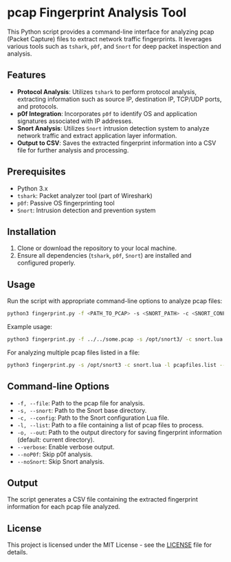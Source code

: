 # pcap Fingerprint Analysis Tool

This Python script provides a command-line interface for analyzing pcap (Packet Capture) files to extract network traffic fingerprints. It leverages various tools such as `tshark`, `p0f`, and `Snort` for deep packet inspection and analysis.

## Features

- **Protocol Analysis**: Utilizes `tshark` to perform protocol analysis, extracting information such as source IP, destination IP, TCP/UDP ports, and protocols.
- **p0f Integration**: Incorporates `p0f` to identify OS and application signatures associated with IP addresses.
- **Snort Analysis**: Utilizes `Snort` intrusion detection system to analyze network traffic and extract application layer information.
- **Output to CSV**: Saves the extracted fingerprint information into a CSV file for further analysis and processing.

## Prerequisites

- Python 3.x
- `tshark`: Packet analyzer tool (part of Wireshark)
- `p0f`: Passive OS fingerprinting tool
- `Snort`: Intrusion detection and prevention system

## Installation

1. Clone or download the repository to your local machine.
2. Ensure all dependencies (`tshark`, `p0f`, `Snort`) are installed and configured properly.

## Usage

Run the script with appropriate command-line options to analyze pcap files:

```bash
python3 fingerprint.py -f <PATH_TO_PCAP> -s <SNORT_PATH> -c <SNORT_CONFIG.LUA>
```

Example usage:

```bash
python3 fingerprint.py -f ../../some.pcap -s /opt/snort3/ -c snort.lua
```

For analyzing multiple pcap files listed in a file:

```bash
python3 fingerprint.py -s /opt/snort3 -c snort.lua -l pcapfiles.list --verbose
```

## Command-line Options

- `-f, --file`: Path to the pcap file for analysis.
- `-s, --snort`: Path to the Snort base directory.
- `-c, --config`: Path to the Snort configuration Lua file.
- `-l, --list`: Path to a file containing a list of pcap files to process.
- `-o, --out`: Path to the output directory for saving fingerprint information (default: current directory).
- `--verbose`: Enable verbose output.
- `--noP0f`: Skip p0f analysis.
- `--noSnort`: Skip Snort analysis.

## Output

The script generates a CSV file containing the extracted fingerprint information for each pcap file analyzed.

## License

This project is licensed under the MIT License - see the [LICENSE](LICENSE) file for details.
